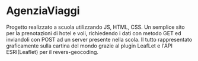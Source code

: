 # AgenziaViaggi
Progetto realizzato a scuola utilizzando JS, HTML, CSS. Un semplice sito per la prenotazioni di hotel e voli, richiedendo i dati con metodo GET ed inviandoli con POST ad un server presente nella scola. Il tutto rappresentato graficamente sulla cartina del mondo grazie al plugin LeafLet e l'API ESRI(Leaflet) per il revers-geocoding.
